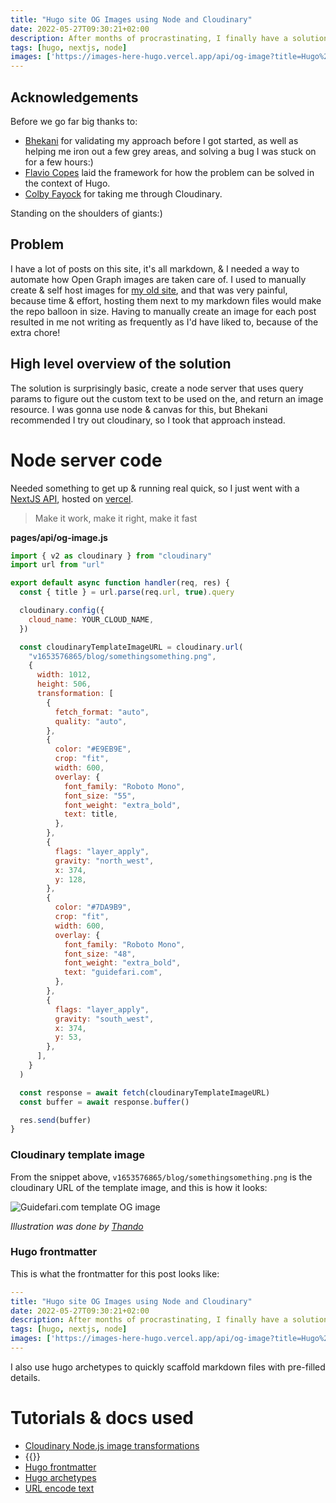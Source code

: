 ```yaml
---
title: "Hugo site OG Images using Node and Cloudinary"
date: 2022-05-27T09:30:21+02:00
description: After months of procrastinating, I finally have a solution for Open Graph Images on this site
tags: [hugo, nextjs, node]
images: ['https://images-here-hugo.vercel.app/api/og-image?title=Hugo%20site%20OG%20Images%20using%20Node%20and%20Cloudinary']
---
```


## Acknowledgements
Before we go far big thanks to:
- [Bhekani](https://blog.bhekani.com/) for validating my approach before I got started, as well as helping me iron out a few grey areas, and solving a bug I was stuck on for a few hours:)
- [Flavio Copes](https://flaviocopes.com/canvas-node-generate-image/) laid the framework for how the problem can be solved in the context of Hugo.
- [Colby Fayock](https://www.colbyfayock.com/) for taking me through Cloudinary.

Standing on the shoulders of giants:)

## Problem
I have a lot of posts on this site, it's all markdown, & I needed a way to automate how Open Graph images are taken care of. I used to manually create & self host images for [my old site](https://www.goosebumps.co.zw/), and that was very painful, because time & effort, hosting them next to my markdown files would make the repo balloon in size. Having to manually create an image for each post resulted in me not writing as frequently as I'd have liked to, because of the extra chore!

## High level overview of the solution
The solution is surprisingly basic, create a node server that uses query params to figure out the custom text to be used on the, and return an image resource. I was gonna use node & canvas for this, but Bhekani recommended I try out cloudinary, so I took that approach instead.

# Node server code
Needed something to get up & running real quick, so I just went with a [NextJS API](https://nextjs.org/docs/api-routes/introduction), hosted on [vercel](https://vercel.com/).

> Make it work, make it right, make it fast

**pages/api/og-image.js**
```js
import { v2 as cloudinary } from "cloudinary"
import url from "url"

export default async function handler(req, res) {
  const { title } = url.parse(req.url, true).query

  cloudinary.config({
    cloud_name: YOUR_CLOUD_NAME,
  })

  const cloudinaryTemplateImageURL = cloudinary.url(
    "v1653576865/blog/somethingsomething.png",
    {
      width: 1012,
      height: 506,
      transformation: [
        {
          fetch_format: "auto",
          quality: "auto",
        },
        {
          color: "#E9EB9E",
          crop: "fit",
          width: 600,
          overlay: {
            font_family: "Roboto Mono",
            font_size: "55",
            font_weight: "extra_bold",
            text: title,
          },
        },
        {
          flags: "layer_apply",
          gravity: "north_west",
          x: 374,
          y: 128,
        },
        {
          color: "#7DA9B9",
          crop: "fit",
          width: 600,
          overlay: {
            font_family: "Roboto Mono",
            font_size: "48",
            font_weight: "extra_bold",
            text: "guidefari.com",
          },
        },
        {
          flags: "layer_apply",
          gravity: "south_west",
          x: 374,
          y: 53,
        },
      ],
    }
  )

  const response = await fetch(cloudinaryTemplateImageURL)
  const buffer = await response.buffer()

  res.send(buffer)
}

```

### Cloudinary template image
From the snippet above, `v1653576865/blog/somethingsomething.png` is the cloudinary URL of the template image, and this is how it looks:

![Guidefari.com template OG image](https://res.cloudinary.com/hokaspokas/image/upload/v1653573428/here-hugo/social-card_jxxtbz.svg)

*Illustration was done by [Thando](https://www.instagram.com/thandofficial/)*

### Hugo frontmatter
This is what the frontmatter for this post looks like:
```yaml
---
title: "Hugo site OG Images using Node and Cloudinary"
date: 2022-05-27T09:30:21+02:00
description: After months of procrastinating, I finally have a solution for Open Graph Images on this site
tags: [hugo, nextjs, node]
images: ['https://images-here-hugo.vercel.app/api/og-image?title=Hugo%20site%20OG%20Images%20using%20Node%20and%20Cloudinary']
---
```

I also use hugo archetypes to quickly scaffold markdown files with pre-filled details.

# Tutorials & docs used
- [Cloudinary Node.js image transformations](https://cloudinary.com/documentation/node_image_manipulation)
- {{<youtube WYTjd3yl5-g>}}
- [Hugo frontmatter](https://gohugo.io/content-management/front-matter#readout)
- [Hugo archetypes](https://gohugo.io/content-management/archetypes)
- [URL encode text](https://onlinetexttools.com/url-encode-text)